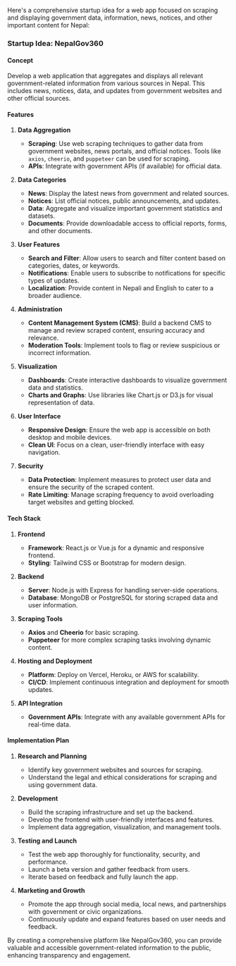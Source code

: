 Here's a comprehensive startup idea for a web app focused on scraping and displaying government data, information, news, notices, and other important content for Nepal:

### Startup Idea: **NepalGov360**

#### **Concept**
Develop a web application that aggregates and displays all relevant government-related information from various sources in Nepal. This includes news, notices, data, and updates from government websites and other official sources.

#### **Features**

1. **Data Aggregation**
   - **Scraping**: Use web scraping techniques to gather data from government websites, news portals, and official notices. Tools like `axios`, `cheerio`, and `puppeteer` can be used for scraping.
   - **APIs**: Integrate with government APIs (if available) for official data.

2. **Data Categories**
   - **News**: Display the latest news from government and related sources.
   - **Notices**: List official notices, public announcements, and updates.
   - **Data**: Aggregate and visualize important government statistics and datasets.
   - **Documents**: Provide downloadable access to official reports, forms, and other documents.

3. **User Features**
   - **Search and Filter**: Allow users to search and filter content based on categories, dates, or keywords.
   - **Notifications**: Enable users to subscribe to notifications for specific types of updates.
   - **Localization**: Provide content in Nepali and English to cater to a broader audience.

4. **Administration**
   - **Content Management System (CMS)**: Build a backend CMS to manage and review scraped content, ensuring accuracy and relevance.
   - **Moderation Tools**: Implement tools to flag or review suspicious or incorrect information.

5. **Visualization**
   - **Dashboards**: Create interactive dashboards to visualize government data and statistics.
   - **Charts and Graphs**: Use libraries like Chart.js or D3.js for visual representation of data.

6. **User Interface**
   - **Responsive Design**: Ensure the web app is accessible on both desktop and mobile devices.
   - **Clean UI**: Focus on a clean, user-friendly interface with easy navigation.

7. **Security**
   - **Data Protection**: Implement measures to protect user data and ensure the security of the scraped content.
   - **Rate Limiting**: Manage scraping frequency to avoid overloading target websites and getting blocked.

#### **Tech Stack**

1. **Frontend**
   - **Framework**: React.js or Vue.js for a dynamic and responsive frontend.
   - **Styling**: Tailwind CSS or Bootstrap for modern design.

2. **Backend**
   - **Server**: Node.js with Express for handling server-side operations.
   - **Database**: MongoDB or PostgreSQL for storing scraped data and user information.

3. **Scraping Tools**
   - **Axios** and **Cheerio** for basic scraping.
   - **Puppeteer** for more complex scraping tasks involving dynamic content.

4. **Hosting and Deployment**
   - **Platform**: Deploy on Vercel, Heroku, or AWS for scalability.
   - **CI/CD**: Implement continuous integration and deployment for smooth updates.

5. **API Integration**
   - **Government APIs**: Integrate with any available government APIs for real-time data.

#### **Implementation Plan**

1. **Research and Planning**
   - Identify key government websites and sources for scraping.
   - Understand the legal and ethical considerations for scraping and using government data.

2. **Development**
   - Build the scraping infrastructure and set up the backend.
   - Develop the frontend with user-friendly interfaces and features.
   - Implement data aggregation, visualization, and management tools.

3. **Testing and Launch**
   - Test the web app thoroughly for functionality, security, and performance.
   - Launch a beta version and gather feedback from users.
   - Iterate based on feedback and fully launch the app.

4. **Marketing and Growth**
   - Promote the app through social media, local news, and partnerships with government or civic organizations.
   - Continuously update and expand features based on user needs and feedback.

By creating a comprehensive platform like NepalGov360, you can provide valuable and accessible government-related information to the public, enhancing transparency and engagement.
